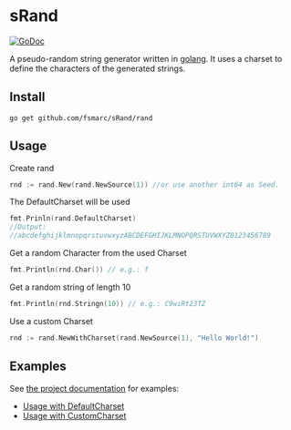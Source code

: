 # sRand

[![GoDoc](https://godoc.org/github.com/fsmarc/sRand/rand?status.svg)](https://godoc.org/github.com/fsmarc/sRand/rand)

A pseudo-random string generator written in [golang](http://www.golang.org). It uses a 
charset to define the characters of the generated strings.

## Install
```
go get github.com/fsmarc/sRand/rand
```

## Usage

Create rand
```go
rnd := rand.New(rand.NewSource(1)) //or use another int64 as Seed.
```

The DefaultCharset will be used
```go
fmt.Prinln(rand.DefaultCharset)
//Output:
//abcdefghijklmnopqrstuvwxyzABCDEFGHIJKLMNOPQRSTUVWXYZ0123456789
```

Get a random Character from the used Charset
```go
fmt.Println(rnd.Char()) // e.g.: f
```

Get a random string of length 10
```go
fmt.Println(rnd.Stringn(10)) // e.g.: C9wiRt23TZ
```

Use a custom Charset
```go
rnd := rand.NewWithCharset(rand.NewSource(1), "Hello World!")
```

## Examples

See [the project documentation](https://godoc.org/github.com/fsmarc/sRand/rand) for examples:
* [Usage with DefaultCharset](https://godoc.org/github.com/fsmarc/sRand/rand#example-New)
* [Usage with CustomCharset](https://godoc.org/github.com/fsmarc/sRand/rand#example-New)